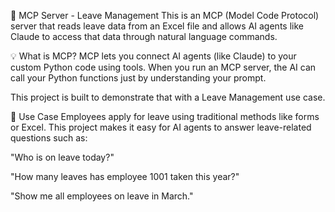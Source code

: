 🧾 MCP Server - Leave Management
This is an MCP (Model Code Protocol) server that reads leave data from an Excel file and allows AI agents like Claude to access that data through natural language commands.

💡 What is MCP?
MCP lets you connect AI agents (like Claude) to your custom Python code using tools. When you run an MCP server, the AI can call your Python functions just by understanding your prompt.

This project is built to demonstrate that with a Leave Management use case.

📌 Use Case
Employees apply for leave using traditional methods like forms or Excel. This project makes it easy for AI agents to answer leave-related questions such as:

"Who is on leave today?"

"How many leaves has employee 1001 taken this year?"

"Show me all employees on leave in March."
